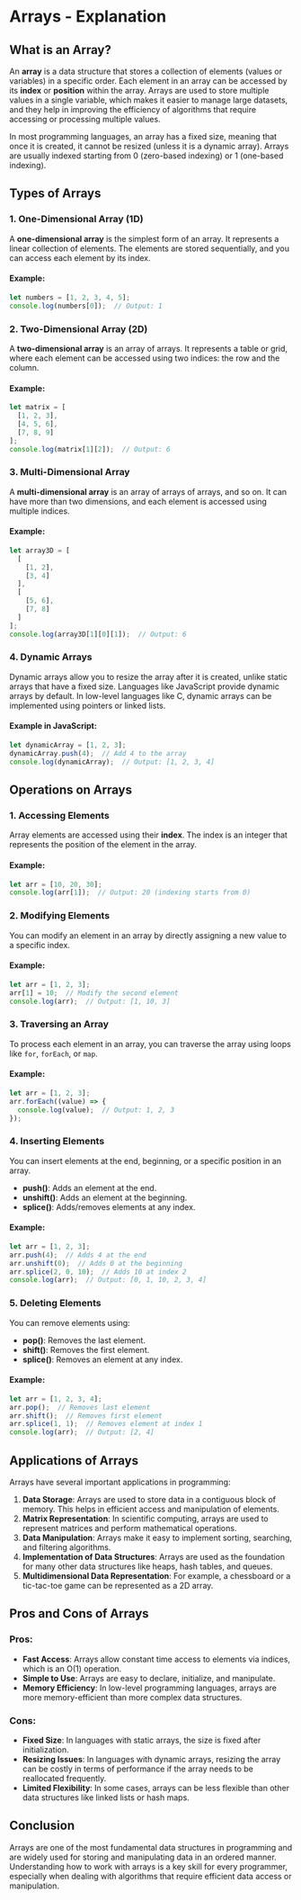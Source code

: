 
# Arrays - Explanation

## What is an Array?

An **array** is a data structure that stores a collection of elements (values or variables) in a specific order. Each element in an array can be accessed by its **index** or **position** within the array. Arrays are used to store multiple values in a single variable, which makes it easier to manage large datasets, and they help in improving the efficiency of algorithms that require accessing or processing multiple values.

In most programming languages, an array has a fixed size, meaning that once it is created, it cannot be resized (unless it is a dynamic array). Arrays are usually indexed starting from 0 (zero-based indexing) or 1 (one-based indexing).

## Types of Arrays

### 1. **One-Dimensional Array (1D)**
A **one-dimensional array** is the simplest form of an array. It represents a linear collection of elements. The elements are stored sequentially, and you can access each element by its index.

#### Example:
```javascript
let numbers = [1, 2, 3, 4, 5];
console.log(numbers[0]);  // Output: 1
```

### 2. **Two-Dimensional Array (2D)**
A **two-dimensional array** is an array of arrays. It represents a table or grid, where each element can be accessed using two indices: the row and the column.

#### Example:
```javascript
let matrix = [
  [1, 2, 3],
  [4, 5, 6],
  [7, 8, 9]
];
console.log(matrix[1][2]);  // Output: 6
```

### 3. **Multi-Dimensional Array**
A **multi-dimensional array** is an array of arrays of arrays, and so on. It can have more than two dimensions, and each element is accessed using multiple indices.

#### Example:
```javascript
let array3D = [
  [
    [1, 2], 
    [3, 4]
  ],
  [
    [5, 6], 
    [7, 8]
  ]
];
console.log(array3D[1][0][1]);  // Output: 6
```

### 4. **Dynamic Arrays**
Dynamic arrays allow you to resize the array after it is created, unlike static arrays that have a fixed size. Languages like JavaScript provide dynamic arrays by default. In low-level languages like C, dynamic arrays can be implemented using pointers or linked lists.

#### Example in JavaScript:
```javascript
let dynamicArray = [1, 2, 3];
dynamicArray.push(4);  // Add 4 to the array
console.log(dynamicArray);  // Output: [1, 2, 3, 4]
```

## Operations on Arrays

### 1. **Accessing Elements**
Array elements are accessed using their **index**. The index is an integer that represents the position of the element in the array. 

#### Example:
```javascript
let arr = [10, 20, 30];
console.log(arr[1]);  // Output: 20 (indexing starts from 0)
```

### 2. **Modifying Elements**
You can modify an element in an array by directly assigning a new value to a specific index.

#### Example:
```javascript
let arr = [1, 2, 3];
arr[1] = 10;  // Modify the second element
console.log(arr);  // Output: [1, 10, 3]
```

### 3. **Traversing an Array**
To process each element in an array, you can traverse the array using loops like `for`, `forEach`, or `map`.

#### Example:
```javascript
let arr = [1, 2, 3];
arr.forEach((value) => {
  console.log(value);  // Output: 1, 2, 3
});
```

### 4. **Inserting Elements**
You can insert elements at the end, beginning, or a specific position in an array.

- **push()**: Adds an element at the end.
- **unshift()**: Adds an element at the beginning.
- **splice()**: Adds/removes elements at any index.

#### Example:
```javascript
let arr = [1, 2, 3];
arr.push(4);  // Adds 4 at the end
arr.unshift(0);  // Adds 0 at the beginning
arr.splice(2, 0, 10);  // Adds 10 at index 2
console.log(arr);  // Output: [0, 1, 10, 2, 3, 4]
```

### 5. **Deleting Elements**
You can remove elements using:
- **pop()**: Removes the last element.
- **shift()**: Removes the first element.
- **splice()**: Removes an element at any index.

#### Example:
```javascript
let arr = [1, 2, 3, 4];
arr.pop();  // Removes last element
arr.shift();  // Removes first element
arr.splice(1, 1);  // Removes element at index 1
console.log(arr);  // Output: [2, 4]
```

## Applications of Arrays

Arrays have several important applications in programming:

1. **Data Storage**: Arrays are used to store data in a contiguous block of memory. This helps in efficient access and manipulation of elements.
2. **Matrix Representation**: In scientific computing, arrays are used to represent matrices and perform mathematical operations.
3. **Data Manipulation**: Arrays make it easy to implement sorting, searching, and filtering algorithms.
4. **Implementation of Data Structures**: Arrays are used as the foundation for many other data structures like heaps, hash tables, and queues.
5. **Multidimensional Data Representation**: For example, a chessboard or a tic-tac-toe game can be represented as a 2D array.

## Pros and Cons of Arrays

### Pros:
- **Fast Access**: Arrays allow constant time access to elements via indices, which is an O(1) operation.
- **Simple to Use**: Arrays are easy to declare, initialize, and manipulate.
- **Memory Efficiency**: In low-level programming languages, arrays are more memory-efficient than more complex data structures.

### Cons:
- **Fixed Size**: In languages with static arrays, the size is fixed after initialization.
- **Resizing Issues**: In languages with dynamic arrays, resizing the array can be costly in terms of performance if the array needs to be reallocated frequently.
- **Limited Flexibility**: In some cases, arrays can be less flexible than other data structures like linked lists or hash maps.

## Conclusion

Arrays are one of the most fundamental data structures in programming and are widely used for storing and manipulating data in an ordered manner. Understanding how to work with arrays is a key skill for every programmer, especially when dealing with algorithms that require efficient data access or manipulation.
